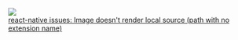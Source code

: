 ![](https://user-images.githubusercontent.com/11532418/54099103-92781280-43f2-11e9-8037-59709b683785.png)<br>
[react-native issues: Image doesn't render local source (path with no extension name)](https://github.com/facebook/react-native/issues/23844)
